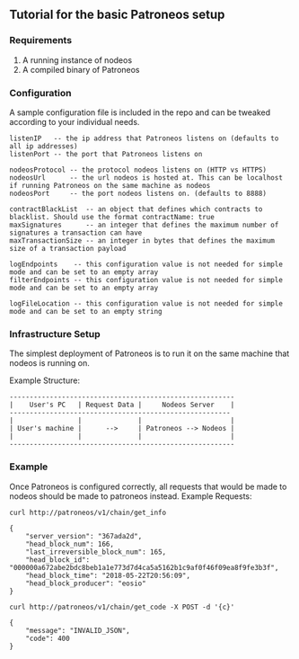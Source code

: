 ## Tutorial for the basic Patroneos setup
### Requirements
1. A running instance of nodeos
2. A compiled binary of Patroneos

### Configuration
A sample configuration file is included in the repo and can be tweaked according to your individual needs.
```
listenIP   -- the ip address that Patroneos listens on (defaults to all ip addresses)
listenPort -- the port that Patroneos listens on

nodeosProtocol -- the protocol nodeos listens on (HTTP vs HTTPS)
nodeosUrl      -- the url nodeos is hosted at. This can be localhost if running Patroneos on the same machine as nodeos
nodeosPort     -- the port nodeos listens on. (defaults to 8888)

contractBlackList  -- an object that defines which contracts to blacklist. Should use the format contractName: true
maxSignatures      -- an integer that defines the maximum number of signatures a transaction can have
maxTransactionSize -- an integer in bytes that defines the maximum size of a transaction payload

logEndpoints    -- this configuration value is not needed for simple mode and can be set to an empty array
filterEndpoints -- this configuration value is not needed for simple mode and can be set to an empty array

logFileLocation -- this configuration value is not needed for simple mode and can be set to an empty string
```

### Infrastructure Setup
The simplest deployment of Patroneos is to run it on the same machine that nodeos is running on.

Example Structure:
```
--------------------------------------------------------
|    User's PC   | Request Data |     Nodeos Server    |
-------------------------------------------------------
|                |              |                      |
| User's machine |      -->     | Patroneos --> Nodeos |
|                |              |                      |
--------------------------------------------------------
```

### Example
Once Patroneos is configured correctly, all requests that would be made to nodeos should be made to patroneos instead.
Example Requests:
```
curl http://patroneos/v1/chain/get_info

{
    "server_version": "367ada2d",
	"head_block_num": 166,
	"last_irreversible_block_num": 165,
	"head_block_id": "000000a672abe2bdc8beb1a1e773d7d4ca5a5162b1c9af0f46f09ea8f9fe3b3f",
	"head_block_time": "2018-05-22T20:56:09",
	"head_block_producer": "eosio"
}
```
```
curl http://patroneos/v1/chain/get_code -X POST -d '{c}'

{
	"message": "INVALID_JSON",
	"code": 400
}
```
